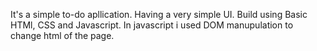 It's a simple to-do apllication.
Having  a very simple UI.
Build using  Basic HTMl, CSS and Javascript.
In javascript i used DOM manupulation to change html of the page.
